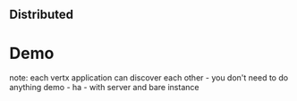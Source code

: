 ## Distributed

# Demo <!-- .element: class="fragment fade-in" style="color: red;" -->

note:
each vertx application can discover each other - you don't need to do anything
demo - ha - with server and bare instance
